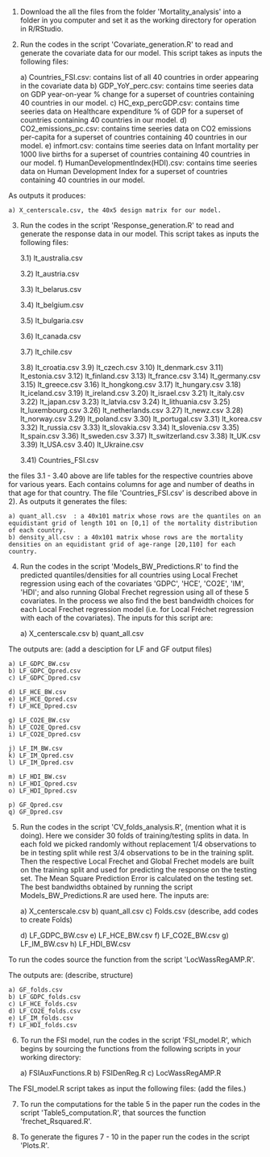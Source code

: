 
1) Download the all the files from the folder 'Mortality_analysis' into a folder in you computer and set it as the working directory for operation in R/RStudio.

2) Run the codes in the script 'Covariate_generation.R' to read and generate the covariate data for our model. 
This script takes as inputs the following files:
    
    a) Countries_FSI.csv:    contains list of all 40 countries in order appearing in the covariate data
    b) GDP_YoY_perc.csv:     contains time seeries data on GDP year-on-year % change for a superset of countries containing 40 countries in our model.
    c) HC_exp_percGDP.csv:   contains time seeries data on Healthcare expenditure % of GDP for a superset of countries containing 40 countries in our model.
    d) CO2_emissions_pc.csv: contains time seeries data on CO2 emissions per-capita for a superset of countries containing 40 countries in our model.
    e) infmort.csv:          contains time seeries data on Infant mortality per 1000 live births for a superset of countries containing 40 countries in our model.
    f) HumanDevelopmentIndex(HDI).csv: contains time seeries data on Human Development Index for a superset of countries containing 40 countries in our model.

As outputs it produces:

    a) X_centerscale.csv, the 40x5 design matrix for our model. 

3) Run the codes in the script 'Response_generation.R' to read and generate the response data in our model. This script takes as inputs the following files:
    
    3.1)    lt_australia.csv
    
    3.2)    lt_austria.csv
    
    3.3)    lt_belarus.csv  
    
    3.4)    lt_belgium.csv
    
    3.5)    lt_bulgaria.csv
    
    3.6)    lt_canada.csv
    
    3.7)    lt_chile.csv
    
    3.8)    lt_croatia.csv
    3.9)    lt_czech.csv
    3.10)   lt_denmark.csv
    3.11)   lt_estonia.csv 
    3.12)   lt_finland.csv
    3.13)   lt_france.csv
    3.14)   lt_germany.csv
    3.15)   lt_greece.csv
    3.16)   lt_hongkong.csv
    3.17)   lt_hungary.csv
    3.18)   lt_iceland.csv
    3.19)   lt_ireland.csv
    3.20)   lt_israel.csv
    3.21)   lt_italy.csv
    3.22)   lt_japan.csv
    3.23)   lt_latvia.csv
    3.24)   lt_lithuania.csv
    3.25)   lt_luxembourg.csv
    3.26)   lt_netherlands.csv
    3.27)   lt_newz.csv
    3.28)   lt_norway.csv
    3.29)   lt_poland.csv
    3.30)   lt_portugal.csv
    3.31)   lt_korea.csv
    3.32)   lt_russia.csv
    3.33)   lt_slovakia.csv
    3.34)   lt_slovenia.csv
    3.35)   lt_spain.csv
    3.36)   lt_sweden.csv
    3.37)   lt_switzerland.csv
    3.38)   lt_UK.csv
    3.39)   lt_USA.csv
    3.40)   lt_Ukraine.csv
    
    3.41)   Countries_FSI.csv

the files 3.1 - 3.40 above are life tables for the respective countries above for various years. Each contains columns for age and number of deaths 
in that age for that country. The file 'Countries_FSI.csv' is described above in 2). As outputs it generates the files:
    
    a) quant_all.csv  : a 40x101 matrix whose rows are the quantiles on an equidistant grid of length 101 on [0,1] of the mortality distribution of each country.
    b) density_all.csv : a 40x101 matrix whose rows are the mortality densities on an equidistant grid of age-range [20,110] for each country.


4) Run the codes in the script 'Models_BW_Predictions.R' to find the predicted quantiles/densities for all countries using Local Frechet regression using each of the covariates 'GDPC', 'HCE', 'CO2E', 'IM', 'HDI'; and also running Global Frechet regression using all of these 5 covariates. In the process we also find the best bandwidth choices for each Local Frechet regression model (i.e. for Local Fréchet regression with each of the covariates). The inputs for this script are:

    a) X_centerscale.csv
    b) quant_all.csv

The outputs are: (add a desciption for LF and GF output files)

    a) LF_GDPC_BW.csv
    b) LF_GDPC_Qpred.csv
    c) LF_GDPC_Dpred.csv
    
    d) LF_HCE_BW.csv
    e) LF_HCE_Qpred.csv
    f) LF_HCE_Dpred.csv
    
    g) LF_CO2E_BW.csv
    h) LF_CO2E_Qpred.csv
    i) LF_CO2E_Dpred.csv
    
    j) LF_IM_BW.csv
    k) LF_IM_Qpred.csv
    l) LF_IM_Dpred.csv
    
    m) LF_HDI_BW.csv
    n) LF_HDI_Qpred.csv
    o) LF_HDI_Dpred.csv
    
    p) GF_Qpred.csv
    q) GF_Dpred.csv    
    
5) Run the codes in the script 'CV_folds_analysis.R', (mention what it is doing). Here we consider 30 folds of training/testing splits in data. In each fold we picked randomly without replacement 1/4 observations to be in testing split while rest 3/4 observations to be in the training split. Then the respective Local Frechet and Global Frechet models are built on the training split and used for predicting the response on the testing set. The Mean Square Prediction Error is calculated on the testing set. The best bandwidths obtained by running the script Models_BW_Predictions.R are used here. The inputs are:

    a) X_centerscale.csv
    b) quant_all.csv
    c) Folds.csv (describe, add codes to create Folds)
    
    d) LF_GDPC_BW.csv
    e) LF_HCE_BW.csv
    f) LF_CO2E_BW.csv
    g) LF_IM_BW.csv
    h) LF_HDI_BW.csv
    
To run the codes source the function from the script 'LocWassRegAMP.R'.

The outputs are: (describe, structure)

    a) GF_folds.csv
    b) LF_GDPC_folds.csv
    c) LF_HCE_folds.csv
    d) LF_CO2E_folds.csv
    e) LF_IM_folds.csv
    f) LF_HDI_folds.csv

6) To run the FSI model, run the codes in the script 'FSI_model.R', which begins by sourcing the functions from the following scripts in your working directory:

    a) FSIAuxFunctions.R
    b) FSIDenReg.R
    c) LocWassRegAMP.R

The FSI_model.R script takes as input the following files: (add the files.)

7) To run the computations for the table 5 in the paper run the codes in the script 'Table5_computation.R', that sources the function 'frechet_Rsquared.R'.

8) To generate the figures 7 - 10 in the paper run the codes in the script 'Plots.R'. 
